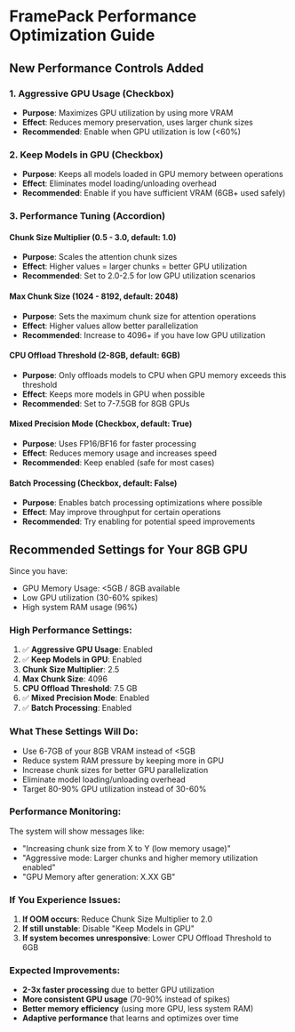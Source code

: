 # FramePack Performance Optimization Guide

## New Performance Controls Added

### 1. **Aggressive GPU Usage** (Checkbox)
- **Purpose**: Maximizes GPU utilization by using more VRAM
- **Effect**: Reduces memory preservation, uses larger chunk sizes
- **Recommended**: Enable when GPU utilization is low (<60%)

### 2. **Keep Models in GPU** (Checkbox)  
- **Purpose**: Keeps all models loaded in GPU memory between operations
- **Effect**: Eliminates model loading/unloading overhead
- **Recommended**: Enable if you have sufficient VRAM (6GB+ used safely)

### 3. **Performance Tuning** (Accordion)

#### **Chunk Size Multiplier** (0.5 - 3.0, default: 1.0)
- **Purpose**: Scales the attention chunk sizes
- **Effect**: Higher values = larger chunks = better GPU utilization
- **Recommended**: Set to 2.0-2.5 for low GPU utilization scenarios

#### **Max Chunk Size** (1024 - 8192, default: 2048)
- **Purpose**: Sets the maximum chunk size for attention operations
- **Effect**: Higher values allow better parallelization
- **Recommended**: Increase to 4096+ if you have low GPU utilization

#### **CPU Offload Threshold** (2-8GB, default: 6GB)
- **Purpose**: Only offloads models to CPU when GPU memory exceeds this threshold
- **Effect**: Keeps more models in GPU when possible
- **Recommended**: Set to 7-7.5GB for 8GB GPUs

#### **Mixed Precision Mode** (Checkbox, default: True)
- **Purpose**: Uses FP16/BF16 for faster processing
- **Effect**: Reduces memory usage and increases speed
- **Recommended**: Keep enabled (safe for most cases)

#### **Batch Processing** (Checkbox, default: False)
- **Purpose**: Enables batch processing optimizations where possible
- **Effect**: May improve throughput for certain operations
- **Recommended**: Try enabling for potential speed improvements

## Recommended Settings for Your 8GB GPU

Since you have:
- GPU Memory Usage: <5GB / 8GB available
- Low GPU utilization (30-60% spikes)
- High system RAM usage (96%)

### **High Performance Settings:**
1. ✅ **Aggressive GPU Usage**: Enabled
2. ✅ **Keep Models in GPU**: Enabled  
3. **Chunk Size Multiplier**: 2.5
4. **Max Chunk Size**: 4096
5. **CPU Offload Threshold**: 7.5 GB
6. ✅ **Mixed Precision Mode**: Enabled
7. ✅ **Batch Processing**: Enabled

### **What These Settings Will Do:**
- Use 6-7GB of your 8GB VRAM instead of <5GB
- Reduce system RAM pressure by keeping more in GPU
- Increase chunk sizes for better GPU parallelization
- Eliminate model loading/unloading overhead
- Target 80-90% GPU utilization instead of 30-60%

### **Performance Monitoring:**
The system will show messages like:
- "Increasing chunk size from X to Y (low memory usage)"
- "Aggressive mode: Larger chunks and higher memory utilization enabled"
- "GPU Memory after generation: X.XX GB"

### **If You Experience Issues:**
1. **If OOM occurs**: Reduce Chunk Size Multiplier to 2.0
2. **If still unstable**: Disable "Keep Models in GPU"
3. **If system becomes unresponsive**: Lower CPU Offload Threshold to 6GB

### **Expected Improvements:**
- **2-3x faster processing** due to better GPU utilization
- **More consistent GPU usage** (70-90% instead of spikes)
- **Better memory efficiency** (using more GPU, less system RAM)
- **Adaptive performance** that learns and optimizes over time
